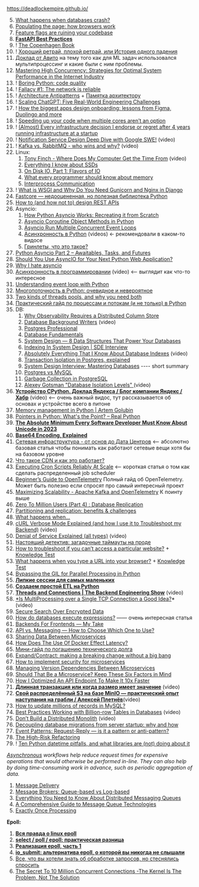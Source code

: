 
https://deadlockempire.github.io/


5. [What happens when databases crash?](https://medium.com/@hnasr/what-happens-when-databases-crash-74540fd97ea9)
6. [Populating the page: how browsers work](https://developer.mozilla.org/en-US/docs/Web/Performance/How_browsers_work)
7. [Feature flags are ruining your codebase](https://zaidesanton.substack.com/p/feature-flags-are-ruining-your-codebase)
8. **[FastAPI Best Practices](https://github.com/zhanymkanov/fastapi-best-practices?tab=readme-ov-file#fastapi-best-practices)**
9. ! [The Copenhagen Book](https://thecopenhagenbook.com/)
10. ! [Хороший ретрай, плохой ретрай, или История одного падения](https://habr.com/ru/companies/yandex/articles/762678/)
11. [Доклад от Авито](https://www.youtube.com/watch?v=sFb7T3T1GO8) на тему того как для ML задач использовался мультипроцессинг и какие были с ним проблемы.
12. [Mastering High Concurrency: Strategies for Optimal System Performance in the Internet Industry](https://jinlow.medium.com/mastering-high-concurrency-strategies-for-optimal-system-performance-in-the-internet-industry-d6af57b6e70e)
13. ! [Boring Python: code quality](https://www.b-list.org/weblog/2022/dec/19/boring-python-code-quality/)
14. ! [Fallacy #1: The network is reliable](https://particular.net/blog/the-network-is-reliable)
15. ! [Architecture Antipatterns](https://architecture-antipatterns.tech/) + [Памятка архитектору](https://habr.com/ru/articles/685986/)
16. ! [Scaling ChatGPT: Five Real-World Engineering Challenges](https://newsletter.pragmaticengineer.com/p/scaling-chatgpt?utm_source=substack&publication_id=458709&post_id=141865286&utm_medium=email&utm_content=share&utm_campaign=email-share&triggerShare=true&isFreemail=true&r=1vxw4z)
17. ! [How the biggest apps design onboarding: lessons from Figma, Duolingo and more](https://adplist.substack.com/p/how-the-biggest-apps-design-user)
18. ! [Speeding up your code when multiple cores aren’t an option](https://pythonspeed.com/articles/optimizing-dithering/)
19. ! [(Almost) Every infrastructure decision I endorse or regret after 4 years running infrastructure at a startup](https://cep.dev/posts/every-infrastructure-decision-i-endorse-or-regret-after-4-years-running-infrastructure-at-a-startup/)
20. ! [Notification Service Design Deep Dive with Google SWE!](https://www.youtube.com/watch?v=TpugGhXhdaU) (video)
21. ! [Kafka vs. RabbitMQ - who wins and why?](https://www.youtube.com/watch?v=_5mu7lZz5X4) (video)
22. Linux:
	1. [Tony Finch - Where Does My Computer Get the Time From](https://ripe86.ripe.net/archives/video/1126/) (video)
	2. [Everything I know about SSDs](https://kcall.co.uk/ssd/index.html)
	3. [On Disk IO, Part 1: Flavors of IO](https://medium.com/databasss/on-disk-io-part-1-flavours-of-io-8e1ace1de017)
	4. [What every programmer should know about memory](https://lwn.net/Articles/250967/)
	5. [Interprocess Communication](https://beej.us/guide/bgipc/html/?ref=architecturenotes.co)
23. ! [What is WSGI and Why Do You Need Gunicorn and Nginx in Django](https://apirobot.me/posts/what-is-wsgi-and-why-do-you-need-gunicorn-and-nginx-in-django)
24. [Fastcore — недооцененная, но полезная библиотека Python](https://habr.com/ru/companies/skillfactory/articles/524334/)
25. [How to (and how not to) design REST APIs](https://github.com/stickfigure/blog/wiki/How-to-(and-how-not-to)-design-REST-APIs)
26. Asyncio:
	1. [How Python Asyncio Works: Recreating it from Scratch](https://jacobpadilla.com/articles/recreating-asyncio)
    2. [Asyncio Coroutine Object Methods in Python](https://superfastpython.com/asyncio-coroutine-methods/)
    3. [Asyncio Run Multiple Concurrent Event Loops](https://superfastpython.com/asyncio-multiple-event-loops/)
    4. [Асинхронность в Python](https://www.youtube.com/watch?v=ZGfv_yRLBiY) (videos) <- рекомендовали в каком-то видосе
    4. [Гринлеты, что это такое?](https://itbun.blogspot.com/2014/01/blog-post.html)
   3. [Python Asyncio Part 2 – Awaitables, Tasks, and Futures](https://bbc.github.io/cloudfit-public-docs/asyncio/asyncio-part-2.html)
   4. [Should You Use AsyncIO for Your Next Python Web Application?](https://www.laac.dev/blog/page/2/)
   5. [Why I hate asyncio](https://charlesleifer.com/blog/asyncio/)
   6. [Асинхронность в программировании](https://habr.com/ru/companies/jugru/articles/446562/) (video) <-- выглядит как что-то интересное
   7. [Understanding event loop with Python](https://medium.com/@pekelny/fake-event-loop-python3-7498761af5e0)
   8. [Многопоточность в Python: очевидное и невероятное](https://habr.com/ru/articles/764420/)
   9. [Two kinds of threads pools, and why you need both](https://pythonspeed.com/articles/two-thread-pools/)
   10. [Практический гайд по процессам и потокам (и не только) в Python](https://habr.com/ru/articles/773376/)
27. DB:
    1. [Why Observability Requires a Distributed Column Store](https://www.honeycomb.io/blog/why-observability-requires-distributed-column-store)
    2. [Database Background Writers](https://www.youtube.com/watch?v=HyVkULIb9-w) (video)
    3. [Postgres Professional](https://habr.com/ru/companies/postgrespro/articles/458186/)
    4. [Database Fundamentals](https://tontinton.com/posts/database-fundementals/?ref=architecturenotes.co)
    5. [System Design — 8 Data Structures That Power Your Databases](https://medium.com/@maheshsaini.sec/system-design-8-data-structures-that-power-your-databases-98ea40bf863)
    6. [Indexing In System Design | SDE Interview](https://ganeshprasad227.medium.com/indexing-in-system-design-sde-interview-3601398901b3)
    7. [Absolutely Everything That I Know About Database Indexes](https://www.youtube.com/watch?v=Qhc8gFF2qS8) (video)
    8. [Transaction Isolation in Postgres, explained](https://www.thenile.dev/blog/transaction-isolation-postgres)
    9. [System Design Interview: Mastering Databases](https://levelup.gitconnected.com/system-design-interview-mastering-databases-9fb40bb561cd) ---- short summary
    10. [Postgres vs MySQL](https://medium.com/@hnasr/postgres-vs-mysql-5fa3c588a94e)
    11. [Garbage Collection in PostgreSQL](https://akashcsharma.medium.com/garbage-collection-in-postgresql-d833b80b6ef5)
    12. [Alexey Gotsman "Database Isolation Levels" ](https://www.youtube.com/watch?v=0PalC3X3x2A)(video)
28. **[Устройство CPython. Доклад Яндекса / Блог компании Яндекс / Хабр](https://habr.com/ru/company/yandex/blog/511972/)** (video) <-- очень важный видос, тут рассказывается об основах и устройстве всего в питоне
29. [Memory management in Python | Artem Golubin](https://rushter.com/blog/python-memory-managment/)
30. [Pointers in Python: What's the Point? – Real Python](https://realpython.com/pointers-in-python/)
31. **[The Absolute Minimum Every Software Developer Must Know About Unicode in 2023](https://tonsky.me/blog/unicode/?ref=architecturenotes.co)**
32. **[Base64 Encoding, Explained](https://www.writesoftwarewell.com/base64-encoding-explained/?ref=architecturenotes.co)**
33. [Сетевая инфраструктура - от основ до Дата Центров](https://amarchenko.dev/translate/2023-10-02-network/) <-- абсолютно базовая статья чтобы понимать как работают сетевые вещи хотя бы на базовом уровне
34. [Что такое CDN и как это работает?](https://habr.com/ru/companies/selectel/articles/463915/)
35. [Executing Cron Scripts Reliably At Scale](https://slack.engineering/executing-cron-scripts-reliably-at-scale/?ref=architecturenotes.co) <-- короткая статья о том как сделать распределенный job scheduler
36. [Beginner’s Guide to OpenTelemetry](https://logz.io/learn/opentelemetry-guide/) Полный гайд об OpenTelemetry. Может быть полезно если спросят про самый интересный проект
37. [Maximizing Scalability - Apache Kafka and OpenTelemetry](https://signoz.io/blog/maximizing-scalability-apache-kafka-and-opentelemetry/) К поинту выше
38. [Zero To Million Users (Part 4) : Database Replication](https://levelup.gitconnected.com/zero-to-million-users-part-4-database-replication-186d19c04bb6)
39. [Partitioning and replication: benefits & challenges](https://dimosr.github.io/partitioning-and-replication/)
40. [What happens when...](https://github.com/alex/what-happens-when)
41. [cURL Verbose Mode Explained (and how I use it to Troubleshoot my Backend)](https://www.youtube.com/watch?v=PVm0YEEuS8s&list=PLQnljOFTspQUybacGRk1b_p13dgI-SmcZ&index=25) (video)
42. [Denial of Service Explained (all types)](https://www.youtube.com/watch?v=PwVzG-1LT9A&list=PLQnljOFTspQU0ICDe-cL1EwXC4GDSayKY&index=20) (video)
43. [Настоящий детектив: загадочные таймауты на проде](https://habr.com/ru/companies/vk/articles/684018/)
44. [How to troubleshoot if you can’t access a particular website?](https://medium.com/nerd-for-tech/how-to-troubleshoot-if-you-cant-access-a-particular-website-af681fac3215) + [Knowledge Test](https://medium.com/nerd-for-tech/knowledge-test-how-to-troubleshoot-if-you-cant-access-a-particular-website-52bc9307343d)
45. [What happens when you type a URL into your browser?](https://medium.com/nerd-for-tech/what-happens-when-you-type-a-url-into-your-browser-ca500d86975c) + [Knowledge Test](https://medium.com/nerd-for-tech/knowledge-test-what-happens-when-you-type-a-url-into-your-browser-8b47056c59c)
46. [Bypassing the GIL for Parallel Processing in Python](https://realpython.com/python-parallel-processing/)
47. **[Липкие сессии для самых маленьких](https://habr.com/ru/companies/domclick/articles/548610/)**
48. **[Создаем простой ETL на Python](https://habr.com/ru/articles/664020/)**
49. **[Threads and Connections | The Backend Engineering Show](https://www.youtube.com/watch?v=CZw57SIwgiE&list=PLQnljOFTspQU0ICDe-cL1EwXC4GDSayKY&index=25)** (video)
50. [*Is MultiProcessing over a Single TCP Connection a Good Idea?](https://www.youtube.com/watch?v=NqpM2GYbovo&list=PLQnljOFTspQUVDsQcPnmdbtLUhqODSV1F&index=2)* (video)
51. [Secure Search Over Encrypted Data](https://www.cossacklabs.com/blog/secure-search-over-encrypted-data-acra-se/)
52. [How do databases execute expressions?](https://notes.eatonphil.com/2023-09-21-how-do-databases-execute-expressions.html) —— очень интересная статья
53. [Backends For Frontends — My Take](https://faun.pub/backends-for-frontends-my-take-b97663ec1b68)
54. [API vs. Messaging — How to Choose Which One to Use?](https://betterprogramming.pub/api-vs-messaging-how-to-choose-which-one-to-use-d6634599d2bd)
55. [Sharing Data Between Microservices](https://medium.com/@denhox/sharing-data-between-microservices-fe7fb9471208)
56. [How Does The Use Of Docker Effect Latency?](http://highscalability.com/blog/2015/12/16/how-does-the-use-of-docker-effect-latency.html)
57. [Мини-гайд по погашению технического долга](https://habr.com/ru/articles/714568/)
58. [Expand/Contract: making a breaking change without a big bang](https://blog.thepete.net/blog/2023/12/05/expand/contract-making-a-breaking-change-without-a-big-bang/)
59. [How to implement security for microservices](https://medium.com/microservices-learning/how-to-implement-security-for-microservices-89b140d3e555)
60. [Managing Version Dependencies Between Microservices](https://medium.com/@denhox/managing-version-dependencies-between-microservices-648d1d8dd4ca)
61. [Should That Be a Microservice? Keep These Six Factors in Mind](https://tanzu.vmware.com/content/blog/should-that-be-a-microservice-keep-these-six-factors-in-mind)
62. [How I Optimized An API Endpoint To Make It 10x Faster](https://bootcamp.uxdesign.cc/how-i-optimized-an-api-endpoint-to-make-it-10x-faster-2f5fe9a84bd9)
63. **[Длинная транзакция или когда размер имеет значение](https://www.youtube.com/watch?v=3h48iowNbwo)** (video)
64. **[Свой распределённый S3 на базе MinIO — практический опыт наступания на грабли / Алексей Плетнёв](https://www.youtube.com/watch?v=XiJVC9nzAW4)**(video)
65. [How to update millions of records in MySQL?](https://www.startdataengineering.com/post/update-mysql-in-batch/)
66. [Best Practices Working with Billion-row Tables in Databases](https://www.youtube.com/watch?v=wj7KEMEkMUE&list=PLQnljOFTspQXjD0HOzN7P2tgzu7scWpl2&index=45) (video)
67. [Don’t Build a Distributed Monolith](https://www.youtube.com/watch?v=p2GlRToY5HI) (video)
68. [Decoupling database migrations from server startup: why and how](https://pythonspeed.com/articles/schema-migrations-server-startup/)
69. [Event Patterns: Request-Reply — is it a pattern or anti-pattern?](https://blog.devgenius.io/event-patterns-request-reply-is-it-a-pattern-or-anti-pattern-641a257192d4)
70. [The High-Risk Refactoring](https://webup.org/blog/the-high-risk-refactoring/?ref=architecturenotes.co)
71. ! [Ten Python datetime pitfalls, and what libraries are (not) doing about it](https://dev.arie.bovenberg.net/blog/python-datetime-pitfalls/)


*[Asynchronous](https://github.com/donnemartin/system-design-primer#asynchronism) workflows help reduce request times for expensive operations that would otherwise be performed in-line. They can also help by doing time-consuming work in advance, such as periodic aggregation of data.*

1. [Message Delivery](https://newsletter.francofernando.com/p/message-delivery?utm_source=substack&publication_id=1172544&post_id=138761278&utm_medium=email&utm_content=share&utm_campaign=email-share&triggerShare=true&isFreemail=true&r=1vxw4z)
2. [Message Brokers: Queue-based vs Log-based](https://towardsdev.com/message-brokers-queue-based-vs-log-based-66d1140f0f28)
3. [Everything You Need to Know About Distributed Messaging Queues](https://medium.com/geekculture/everything-you-need-to-know-about-distributed-messaging-queues-cb64b9d9005e)
4. [A Comprehensive Guide to Message Queue Technologies](https://jinlow.medium.com/a-comprehensive-guide-to-message-queue-technologies-861f1c560e55)
5. [Exactly Once Processing](https://medium.com/@sriramr083/exactly-once-processing-5e695de8b0d0)


**Epoll:**
1. **[Вся правда о linux epoll](https://habr.com/ru/articles/416669/)**
2. **[select / poll / epoll: практическая разница](https://habr.com/ru/companies/infopulse/articles/415259/)**
3. **[Реализация epoll, часть 1](https://habr.com/ru/companies/ruvds/articles/523946/)**
4. **[io_submit: альтернатива epoll, о которой вы никогда не слышали](https://habr.com/ru/companies/badoo/articles/439972/)**
5. [Все, что вы хотели знать об обработке запросов, но стеснялись спросить](https://habr.com/ru/articles/432630/)
6. [The Secret To 10 Million Concurrent Connections -The Kernel Is The Problem, Not The Solution](http://highscalability.com/blog/2013/5/13/the-secret-to-10-million-concurrent-connections-the-kernel-i.html)